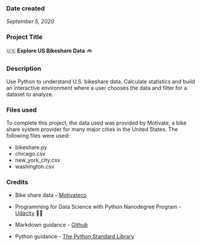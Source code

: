 ### Date created
*September 5, 2020*

### Project Title
:us: **Explore US Bikeshare Data** :bike:

### Description
Use Python to understand U.S. bikeshare data. Calculate statistics and build an interactive environment where a user chooses the data and filter for a dataset to analyze.

### Files used
To complete this project, the data used was provided by Motivate, a bike share system provider for many major cities in the United States. The following files were used:

* bikeshare.py
* chicago.csv
* new_york_city.csv
* washington.csv

### Credits
* Bike share data - [Motivateco](https://www.motivateco.com/)

* Programming for Data Science with Python Nanodegree Program - [Udacity](https://www.udacity.com/course/programming-for-data-science-nanodegree--nd104) :metal::smile:

* Markdown guidance - [Github](https://guides.github.com/features/mastering-markdown/)

* Python guidance - [The Python Standard Library](https://docs.python.org/3/library/index.html)
